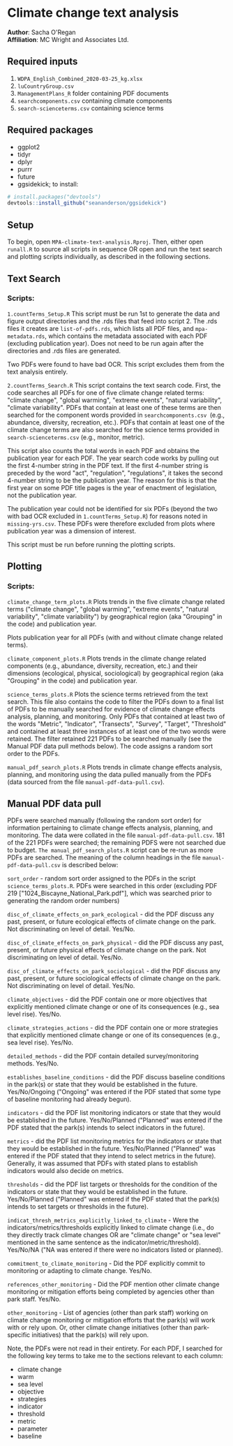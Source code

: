 # Climate change text analysis

**Author**: Sacha O'Regan\
**Affiliation**: MC Wright and Associates Ltd.

## Required inputs

1. `WDPA_English_Combined_2020-03-25_kg.xlsx`
2. `luCountryGroup.csv`
3. `ManagementPlans_R` folder containing PDF documents
4. `searchcomponents.csv` containing climate components
5. `search-scienceterms.csv` containing science terms

## Required packages

* ggplot2
* tidyr
* dplyr
* purrr
* future
* ggsidekick; to install:

```r
# install.packages("devtools")
devtools::install_github("seananderson/ggsidekick")
```
## Setup
To begin, open `MPA-climate-text-analysis.Rproj`. Then, either open `runall.R` to source all scripts in sequence OR open and run the text search and plotting scripts individually, as described in the following sections. 

## Text Search 
### Scripts:

`1.countTerms_Setup.R`
This script must be run 1st to generate the data and figure output directories and the .rds files that feed into script 2. The .rds files it creates are `list-of-pdfs.rds`, which lists all PDF files, and `mpa-metadata.rds`, which contains the metadata associated with each PDF (excluding publication year). Does not need to be run again after the directories and .rds files are generated. 

Two PDFs were found to have bad OCR. This script excludes them from the text analysis entirely.

`2.countTerms_Search.R`
This script contains the text search code. First, the code searches all PDFs for one of five climate change related terms: "climate change", "global warming", "extreme events", "natural variability", "climate variability". PDFs that contain at least one of these terms are then searched for the component words provided in `searchcomponents.csv `(e.g., abundance, diversity, recreation, etc.). PDFs that contain at least one of the climate change terms are also searched for the science terms provided in `search-scienceterms.csv` (e.g., monitor, metric). 

This script also counts the total words in each PDF and obtains the publication year for each PDF. The year search code works by pulling out the first 4-number string in the PDF text. If the first 4-number string is preceded by the word "act", "regulation", "regulations", it takes the second 4-number string to be the publication year. The reason for this is that the first year on some PDF title pages is the year of enactment of legislation, not the publication year. 

The publication year could not be identified for six PDFs (beyond the two with bad OCR excluded in `1.countTerms_Setup.R`) for reasons noted in `missing-yrs.csv`. These PDFs were therefore excluded from plots where publication year was a dimension of interest. 

This script must be run before running the plotting scripts.

## Plotting
### Scripts:

`climate_change_term_plots.R`
Plots trends in the five climate change related terms ("climate change", "global warming", "extreme events", "natural variability", "climate variability") by geographical region (aka "Grouping" in the code) and publication year.

Plots publication year for all PDFs (with and without climate change related terms).

`climate_component_plots.R`
Plots trends in the climate change related components (e.g., abundance, diversity, recreation, etc.) and their dimensions (ecological, physical, sociological) by geographical region (aka "Grouping" in the code) and publication year.

`science_terms_plots.R`
Plots the science terms retrieved from the text search. This file also contains the code to filter the PDFs down to a final list of PDFs to be manually searched for evidence of climate change effects analysis, planning, and monitoring. Only PDFs that contained at least two of the words "Metric", "Indicator", "Transects", "Survey", "Target", "Threshold" and contained at least three instances of at least one of the two words were retained. The filter retained 221 PDFs to be searched manually (see the Manual PDF data pull methods below). The code assigns a random sort order to the PDFs.

`manual_pdf_search_plots.R`
Plots trends in climate change effects analysis, planning, and monitoring using the data pulled manually from the PDFs (data sourced from the file `manual-pdf-data-pull.csv`). 

## Manual PDF data pull
PDFs were searched manually (following the random sort order) for information pertaining to climate change effects analysis, planning, and monitoring. The data were collated in the file `manual-pdf-data-pull.csv`. 181 of the 221 PDFs were searched; the remaining PDFS were not searched due to budget. `The manual_pdf_search_plots.R` script can be re-run as more PDFs are searched. The meaning of the column headings in the file `manual-pdf-data-pull.csv` is described below:

`sort_order` - random sort order assigned to the PDFs in the script `science_terms_plots.R`. PDFs were searched in this order (excluding PDF 219 ["1024_Biscayne_National_Park.pdf"], which was searched prior to generating the random order numbers)

`disc_of_climate_effects_on_park_ecological` - did the PDF discuss any past, present, or future ecological effects of climate change on the park. Not discriminating on level of detail. Yes/No.

`disc_of_climate_effects_on_park_physical` -  did the PDF discuss any past, present, or future physical effects of climate change on the park. Not discriminating on level of detail. Yes/No.

`disc_of_climate_effects_on_park_sociological`	-  did the PDF discuss any past, present, or future sociological effects of climate change on the park. Not discriminating on level of detail. Yes/No.

`climate_objectives`	- did the PDF contain one or more objectives that explicitly mentioned climate change or one of its consequences (e.g., sea level rise). Yes/No.

`climate_strategies_actions`	- did the PDF contain one or more strategies that explicitly mentioned climate change or one of its consequences (e.g., sea level rise). Yes/No.

`detailed_methods`	- did the PDF contain detailed survey/monitoring methods. Yes/No.

`establishes_baseline_conditions`	- did the PDF discuss baseline conditions in the park(s) or state that they would be established in the future. Yes/No/Ongoing ("Ongoing" was entered if the PDF stated that some type of baseline monitoring had already begun).

`indicators`	- did the PDF list monitoring indicators or state that they would be established in the future. Yes/No/Planned ("Planned" was entered if the PDF stated that the park(s) intends to select indicators in the future).

`metrics`	- did the PDF list monitoring metrics for the indicators or state that they would be established in the future. Yes/No/Planned ("Planned" was entered if the PDF stated that they intend to select metrics in the future). Generally, it was assumed that PDFs with stated plans to establish indicators would also decide on metrics. 

`thresholds`	- did the PDF list targets or thresholds for the condition of the indicators or state that they would be established in the future. Yes/No/Planned ("Planned" was entered if the PDF stated that the park(s) intends to set targets or thresholds in the future).

`indicat_thresh_metrics_explicitly_linked_to_climate`	- Were the indicators/metrics/thresholds explicitly linked to climate change (i.e., do they directly track climate changes OR are "climate change" or "sea level" mentioned in the same sentence as the indicator/metric/threshold). Yes/No/NA ("NA was entered if there were no indicators listed or planned).

`commitment_to_climate_monitoring` - Did the PDF explicitly commit to monitoring or adapting to climate change. Yes/No.

`references_other_monitoring`	- Did the PDF mention other climate change monitoring or mitigation efforts being completed by agencies other than park staff. Yes/No.

`other_monitoring` - List of agencies (other than park staff) working on climate change monitoring or mitigation efforts that the park(s) will work with or rely upon. Or, other climate change initiatives (other than park-specific initiatives) that the park(s) will rely upon.

Note, the PDFs were not read in their entirety. For each PDF, I searched for the following key terms to take me to the sections relevant to each column: 

* climate change
* warm
* sea level
* objective
* strategies
* indicator
* threshold
* metric
* parameter
* baseline        

